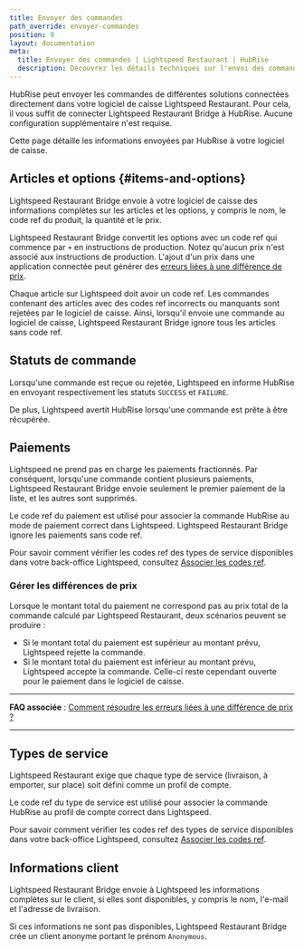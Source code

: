 ```yaml
---
title: Envoyer des commandes
path_override: envoyer-commandes
position: 9
layout: documentation
meta:
  title: Envoyer des commandes | Lightspeed Restaurant | HubRise
  description: Découvrez les détails techniques sur l'envoi des commandes de HubRise à Lightspeed, et les champs transmis ou non.
---
```


HubRise peut envoyer les commandes de différentes solutions connectées directement dans votre logiciel de caisse Lightspeed Restaurant. Pour cela, il vous suffit de connecter Lightspeed Restaurant Bridge à HubRise. Aucune configuration supplémentaire n'est requise.

Cette page détaille les informations envoyées par HubRise à votre logiciel de caisse.

## Articles et options {#items-and-options}

Lightspeed Restaurant Bridge envoie à votre logiciel de caisse des informations complètes sur les articles et les options, y compris le nom, le code ref du produit, la quantité et le prix.

Lightspeed Restaurant Bridge convertit les options avec un code ref qui commence par `+` en instructions de production. Notez qu'aucun prix n'est associé aux instructions de production. L'ajout d'un prix dans une application connectée peut générer des [erreurs liées à une différence de prix](/apps/lightspeed-restaurant/troubleshooting/price-differences-errors).

Chaque article sur Lightspeed doit avoir un code ref. Les commandes contenant des articles avec des codes ref incorrects ou manquants sont rejetées par le logiciel de caisse. Ainsi, lorsqu'il envoie une commande au logiciel de caisse, Lightspeed Restaurant Bridge ignore tous les articles sans code ref.

## Statuts de commande

Lorsqu'une commande est reçue ou rejetée, Lightspeed en informe HubRise en envoyant respectivement les statuts `SUCCESS` et `FAILURE`.

De plus, Lightspeed avertit HubRise lorsqu'une commande est prête à être récupérée.

## Paiements

Lightspeed ne prend pas en charge les paiements fractionnés. Par conséquent, lorsqu'une commande contient plusieurs paiements, Lightspeed Restaurant Bridge envoie seulement le premier paiement de la liste, et les autres sont supprimés.

Le code ref du paiement est utilisé pour associer la commande HubRise au mode de paiement correct dans Lightspeed. Lightspeed Restaurant Bridge ignore les paiements sans code ref.

Pour savoir comment vérifier les codes ref des types de service disponibles dans votre back-office Lightspeed, consultez [Associer les codes ref](/apps/lightspeed-restaurant/map-ref-codes#payment-methods).

### Gérer les différences de prix

Lorsque le montant total du paiement ne correspond pas au prix total de la commande calculé par Lightspeed Restaurant, deux scénarios peuvent se produire :

- Si le montant total du paiement est supérieur au montant prévu, Lightspeed rejette la commande.
- Si le montant total du paiement est inférieur au montant prévu, Lightspeed accepte la commande. Celle-ci reste cependant ouverte pour le paiement dans le logiciel de caisse.

---

**FAQ associée** : [Comment résoudre les erreurs liées à une différence de prix ?](/apps/lightspeed-restaurant/troubleshooting/price-differences-errors)

---

## Types de service

Lightspeed Restaurant exige que chaque type de service (livraison, à emporter, sur place) soit défini comme un profil de compte.

Le code ref du type de service est utilisé pour associer la commande HubRise au profil de compte correct dans Lightspeed.

Pour savoir comment vérifier les codes ref des types de service disponibles dans votre back-office Lightspeed, consultez [Associer les codes ref](/apps/lightspeed-restaurant/map-ref-codes#service-types).

## Informations client

Lightspeed Restaurant Bridge envoie à Lightspeed les informations complètes sur le client, si elles sont disponibles, y compris le nom, l'e-mail et l'adresse de livraison.

Si ces informations ne sont pas disponibles, Lightspeed Restaurant Bridge crée un client anonyme portant le prénom `Anonymous`.
